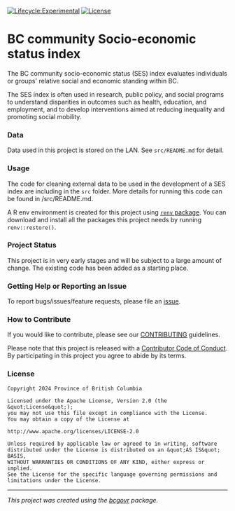 <!-- 
Add a project state badge
<!-- badges: start -->
[![Lifecycle:Experimental](https://img.shields.io/badge/Lifecycle-Experimental-339999)](https://github.com/bcgov/repomountie/blob/master/doc/lifecycle-badges.md)
[![License](https://img.shields.io/badge/License-Apache%202.0-blue.svg)](https://opensource.org/license/apache-2-0/)
<!-- badges: end -->


BC community Socio-economic status index
============================

The BC community socio-economic status (SES) index evaluates individuals or groups' relative social and economic standing within BC.

The SES index is often used in research, public policy, and social programs to understand disparities in outcomes such as health, education, and employment, and to develop interventions aimed at reducing inequality and promoting social mobility.

### Data

Data used in this project is stored on the LAN. See `src/README.md` for detail.

### Usage

The code for cleaning external data to be used in the development of a SES index are including in the `src` folder. More details for running this code can be found in /src/README.md.  

A R env environment is created for this project using [`renv` package](https://rstudio.github.io/renv/articles/renv.html). You can download and install all the packages this project needs by running `renv::restore()`.


### Project Status

This project is in very early stages and will be subject to a large amount of change. The existing code has been added as a starting place.


### Getting Help or Reporting an Issue

To report bugs/issues/feature requests, please file an [issue](https://github.com/bcgov/bcstats-ses/issues/).

### How to Contribute

If you would like to contribute, please see our [CONTRIBUTING](CONTRIBUTING.md) guidelines.

Please note that this project is released with a [Contributor Code of Conduct](CODE_OF_CONDUCT.md). By participating in this project you agree to abide by its terms.

### License

```
Copyright 2024 Province of British Columbia

Licensed under the Apache License, Version 2.0 (the &quot;License&quot;);
you may not use this file except in compliance with the License.
You may obtain a copy of the License at

http://www.apache.org/licenses/LICENSE-2.0

Unless required by applicable law or agreed to in writing, software distributed under the License is distributed on an &quot;AS IS&quot; BASIS,
WITHOUT WARRANTIES OR CONDITIONS OF ANY KIND, either express or implied.
See the License for the specific language governing permissions and limitations under the License.
```
---
*This project was created using the [bcgovr](https://github.com/bcgov/bcgovr) package.* 
